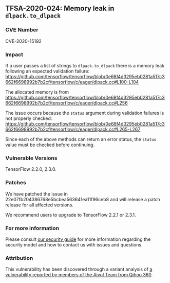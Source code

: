 ## TFSA-2020-024: Memory leak in `dlpack.to_dlpack`

### CVE Number
CVE-2020-15192

### Impact
If a user passes a list of strings to `dlpack.to_dlpack` there is a memory leak
following an expected validation failure:
https://github.com/tensorflow/tensorflow/blob/0e68f4d3295eb0281a517c3662f6698992b7b2cf/tensorflow/c/eager/dlpack.cc#L100-L104

The allocated memory is from
https://github.com/tensorflow/tensorflow/blob/0e68f4d3295eb0281a517c3662f6698992b7b2cf/tensorflow/c/eager/dlpack.cc#L256

The issue occurs because the `status` argument during validation failures is not
properly checked:
https://github.com/tensorflow/tensorflow/blob/0e68f4d3295eb0281a517c3662f6698992b7b2cf/tensorflow/c/eager/dlpack.cc#L265-L267

Since each of the above methods can return an error status, the `status` value
must be checked before continuing.

### Vulnerable Versions
TensorFlow 2.2.0, 2.3.0.

### Patches
We have patched the issue in 22e07fb204386768e5bcbea563641ea11f96ceb8 and will
release a patch release for all affected versions.

We recommend users to upgrade to TensorFlow 2.2.1 or 2.3.1.

### For more information
Please consult [our security
guide](https://github.com/tensorflow/tensorflow/blob/master/SECURITY.md) for
more information regarding the security model and how to contact us with issues
and questions.

### Attribution
This vulnerability has been discovered through a variant analysis of [a
vulnerability reported by members of the Aivul Team from Qihoo
360](https://github.com/tensorflow/tensorflow/blob/master/tensorflow/security/advisory/tfsa-2020-023.md).
